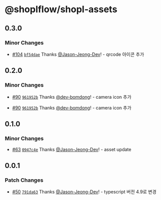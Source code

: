 # @shoplflow/shopl-assets

## 0.3.0

### Minor Changes

- [#104](https://github.com/shopl/shoplflow/pull/104) [`bf54dae`](https://github.com/shopl/shoplflow/commit/bf54dae166f7cb58f974fe58e3edf4d71eb08f11) Thanks [@Jason-Jeong-Dev](https://github.com/Jason-Jeong-Dev)! - qrcode 아이콘 추가

## 0.2.0

### Minor Changes

- [#90](https://github.com/shopl/shoplflow/pull/90) [`961952b`](https://github.com/shopl/shoplflow/commit/961952b76f90d9112d246307a7502af92ead53ff) Thanks [@dev-bomdong](https://github.com/dev-bomdong)! - camera icon 추가

- [#90](https://github.com/shopl/shoplflow/pull/90) [`961952b`](https://github.com/shopl/shoplflow/commit/961952b76f90d9112d246307a7502af92ead53ff) Thanks [@dev-bomdong](https://github.com/dev-bomdong)! - camera icon 추가

## 0.1.0

### Minor Changes

- [#63](https://github.com/shopl/shoplflow/pull/63) [`0947c4e`](https://github.com/shopl/shoplflow/commit/0947c4e9464cf80a8233effc1cc9075204bb0b33) Thanks [@Jason-Jeong-Dev](https://github.com/Jason-Jeong-Dev)! - asset update

## 0.0.1

### Patch Changes

- [#50](https://github.com/shopl/shoplflow/pull/50) [`791da63`](https://github.com/shopl/shoplflow/commit/791da631a19479bfab11bbe716fe429458886c9a) Thanks [@Jason-Jeong-Dev](https://github.com/Jason-Jeong-Dev)! - typescript 버전 4.9로 변경
